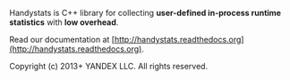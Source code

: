 Handystats is C++ library for collecting **user-defined in-process runtime statistics** with **low overhead**.

Read our documentation at [http://handystats.readthedocs.org](http://handystats.readthedocs.org).

Copyright (c) 2013+ YANDEX LLC. All rights reserved.
